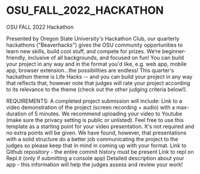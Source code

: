 # OSU_FALL_2022_HACKATHON
OSU FALL 2022 Hackathon

Presented by Oregon State University's Hackathon Club, our quarterly hackathons ("Beaverhacks") gives the OSU community opportunities to learn new skills, build cool stuff, and compete for prizes. We’re beginner-friendly, inclusive of all backgrounds, and focused on fun!
You can build your project in any way and in the format you'd like, e.g. web app, mobile app, browser extension...the possibilities are endless! This quarter's hackathon theme is Life Hacks -- and you can build your project in any way that reflects that, however note that judges will rate your project according to its relevance to the theme (check out the other judging criteria below!).

REQUIREMENTS: A completed project submission will include:
Link to a video demonstration of the project (screen recording + audio) with a max-duration of 5 minutes. We recommend uploading your video to Youtube (make sure the privacy setting is public or unlisted). 
Feel free to use this template as a starting point for your video presentation. It's not required and no extra points will be given. We have found, however, that presentations with a solid structure do a better job communicating the project to the judges so please keep that in mind in coming up with your format.
Link to Github repository - the entire commit history must be present
Link to repl on Repl.it (only if submitting a console app)
Detailed description about your app - this information will help the judges assess and review your work!

